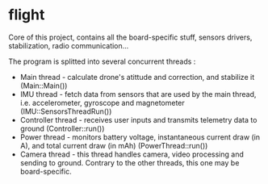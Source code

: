 # flight
Core of this project, contains all the board-specific stuff, sensors drivers, stabilization, radio communication...

The program is splitted into several concurrent threads :
 * Main thread - calculate drone's atittude and correction, and stabilize it (Main::Main())
 * IMU thread - fetch data from sensors that are used by the main thread, i.e. accelerometer, gyroscope and magnetometer (IMU::SensorsThreadRun())
 * Controller thread - receives user inputs and transmits telemetry data to ground (Controller::run())
 * Power thread - monitors battery voltage, instantaneous current draw (in A), and total current draw (in mAh) (PowerThread::run())
 * Camera thread - this thread handles camera, video processing and sending to ground. Contrary to the other threads, this one may be board-specific.
